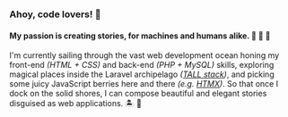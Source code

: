 ### Ahoy, code lovers! :wave:	

#### My passion is creating stories, for machines and humans alike. :mage: :robot: :fairy:	

I'm currently sailing through the vast web development ocean honing my front-end _(HTML + CSS)_ and back-end _(PHP + MySQL)_ skills, exploring magical places inside the Laravel archipelago _([TALL stack]([url](https://tallstack.dev/)))_, and picking some juicy JavaScript berries here and there _(e.g. [HTMX]([url](https://htmx.org/)))_. So that once I dock on the solid shores, I can compose beautiful and elegant stories disguised as web applications. :desert_island: :sunrise_over_mountains:	
